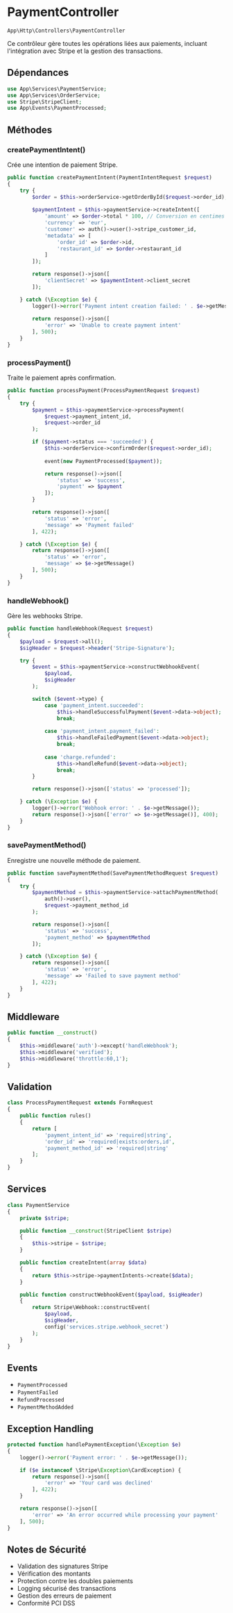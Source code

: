 # PaymentController

`App\Http\Controllers\PaymentController`

Ce contrôleur gère toutes les opérations liées aux paiements, incluant l'intégration avec Stripe et la gestion des transactions.

## Dépendances

```php
use App\Services\PaymentService;
use App\Services\OrderService;
use Stripe\StripeClient;
use App\Events\PaymentProcessed;
```

## Méthodes

### createPaymentIntent()

Crée une intention de paiement Stripe.

```php
public function createPaymentIntent(PaymentIntentRequest $request)
{
    try {
        $order = $this->orderService->getOrderById($request->order_id);
        
        $paymentIntent = $this->paymentService->createIntent([
            'amount' => $order->total * 100, // Conversion en centimes
            'currency' => 'eur',
            'customer' => auth()->user()->stripe_customer_id,
            'metadata' => [
                'order_id' => $order->id,
                'restaurant_id' => $order->restaurant_id
            ]
        ]);

        return response()->json([
            'clientSecret' => $paymentIntent->client_secret
        ]);

    } catch (\Exception $e) {
        logger()->error('Payment intent creation failed: ' . $e->getMessage());
        
        return response()->json([
            'error' => 'Unable to create payment intent'
        ], 500);
    }
}
```

### processPayment()

Traite le paiement après confirmation.

```php
public function processPayment(ProcessPaymentRequest $request)
{
    try {
        $payment = $this->paymentService->processPayment(
            $request->payment_intent_id,
            $request->order_id
        );

        if ($payment->status === 'succeeded') {
            $this->orderService->confirmOrder($request->order_id);
            
            event(new PaymentProcessed($payment));

            return response()->json([
                'status' => 'success',
                'payment' => $payment
            ]);
        }

        return response()->json([
            'status' => 'error',
            'message' => 'Payment failed'
        ], 422);

    } catch (\Exception $e) {
        return response()->json([
            'status' => 'error',
            'message' => $e->getMessage()
        ], 500);
    }
}
```

### handleWebhook()

Gère les webhooks Stripe.

```php
public function handleWebhook(Request $request)
{
    $payload = $request->all();
    $sigHeader = $request->header('Stripe-Signature');

    try {
        $event = $this->paymentService->constructWebhookEvent(
            $payload,
            $sigHeader
        );

        switch ($event->type) {
            case 'payment_intent.succeeded':
                $this->handleSuccessfulPayment($event->data->object);
                break;
                
            case 'payment_intent.payment_failed':
                $this->handleFailedPayment($event->data->object);
                break;
                
            case 'charge.refunded':
                $this->handleRefund($event->data->object);
                break;
        }

        return response()->json(['status' => 'processed']);

    } catch (\Exception $e) {
        logger()->error('Webhook error: ' . $e->getMessage());
        return response()->json(['error' => $e->getMessage()], 400);
    }
}
```

### savePaymentMethod()

Enregistre une nouvelle méthode de paiement.

```php
public function savePaymentMethod(SavePaymentMethodRequest $request)
{
    try {
        $paymentMethod = $this->paymentService->attachPaymentMethod(
            auth()->user(),
            $request->payment_method_id
        );

        return response()->json([
            'status' => 'success',
            'payment_method' => $paymentMethod
        ]);

    } catch (\Exception $e) {
        return response()->json([
            'status' => 'error',
            'message' => 'Failed to save payment method'
        ], 422);
    }
}
```

## Middleware

```php
public function __construct()
{
    $this->middleware('auth')->except('handleWebhook');
    $this->middleware('verified');
    $this->middleware('throttle:60,1');
}
```

## Validation

```php
class ProcessPaymentRequest extends FormRequest
{
    public function rules()
    {
        return [
            'payment_intent_id' => 'required|string',
            'order_id' => 'required|exists:orders,id',
            'payment_method_id' => 'required|string'
        ];
    }
}
```

## Services

```php
class PaymentService
{
    private $stripe;

    public function __construct(StripeClient $stripe)
    {
        $this->stripe = $stripe;
    }

    public function createIntent(array $data)
    {
        return $this->stripe->paymentIntents->create($data);
    }

    public function constructWebhookEvent($payload, $sigHeader)
    {
        return Stripe\Webhook::constructEvent(
            $payload,
            $sigHeader,
            config('services.stripe.webhook_secret')
        );
    }
}
```

## Events

- `PaymentProcessed`
- `PaymentFailed`
- `RefundProcessed`
- `PaymentMethodAdded`

## Exception Handling

```php
protected function handlePaymentException(\Exception $e)
{
    logger()->error('Payment error: ' . $e->getMessage());

    if ($e instanceof \Stripe\Exception\CardException) {
        return response()->json([
            'error' => 'Your card was declined'
        ], 422);
    }

    return response()->json([
        'error' => 'An error occurred while processing your payment'
    ], 500);
}
```

## Notes de Sécurité

- Validation des signatures Stripe
- Vérification des montants
- Protection contre les doubles paiements
- Logging sécurisé des transactions
- Gestion des erreurs de paiement
- Conformité PCI DSS 
